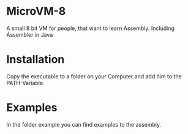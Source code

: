 # MicroVM-8
A small 8 bit VM for people, that want to learn Assembly. Including Assembler in Java

# Installation
Copy the executable to a folder on your Computer and add him to the PATH-Variable.

# Examples
In the folder example you can find examples to the assembly.
